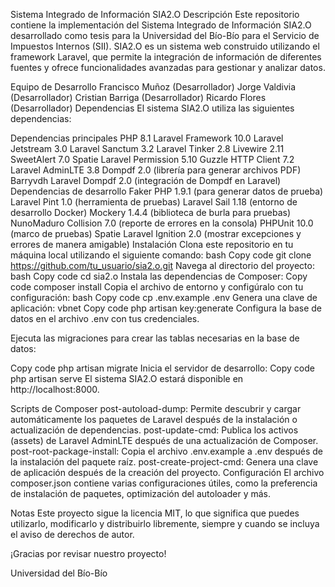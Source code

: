 Sistema Integrado de Información SIA2.O
Descripción
Este repositorio contiene la implementación del Sistema Integrado de Información SIA2.O desarrollado como tesis para la Universidad del Bío-Bío para el Servicio de Impuestos Internos (SII). SIA2.O es un sistema web construido utilizando el framework Laravel, que permite la integración de información de diferentes fuentes y ofrece funcionalidades avanzadas para gestionar y analizar datos.

Equipo de Desarrollo
Francisco Muñoz (Desarrollador)
Jorge Valdivia (Desarrollador)
Cristian Barriga (Desarrollador)
Ricardo Flores (Desarrollador)
Dependencias
El sistema SIA2.O utiliza las siguientes dependencias:

Dependencias principales
PHP 8.1
Laravel Framework 10.0
Laravel Jetstream 3.0
Laravel Sanctum 3.2
Laravel Tinker 2.8
Livewire 2.11
SweetAlert 7.0
Spatie Laravel Permission 5.10
Guzzle HTTP Client 7.2
Laravel AdminLTE 3.8
Dompdf 2.0 (librería para generar archivos PDF)
Barryvdh Laravel Dompdf 2.0 (integración de Dompdf en Laravel)
Dependencias de desarrollo
Faker PHP 1.9.1 (para generar datos de prueba)
Laravel Pint 1.0 (herramienta de pruebas)
Laravel Sail 1.18 (entorno de desarrollo Docker)
Mockery 1.4.4 (biblioteca de burla para pruebas)
NunoMaduro Collision 7.0 (reporte de errores en la consola)
PHPUnit 10.0 (marco de pruebas)
Spatie Laravel Ignition 2.0 (mostrar excepciones y errores de manera amigable)
Instalación
Clona este repositorio en tu máquina local utilizando el siguiente comando:
bash
Copy code
git clone https://github.com/tu_usuario/sia2.o.git
Navega al directorio del proyecto:
bash
Copy code
cd sia2.o
Instala las dependencias de Composer:
Copy code
composer install
Copia el archivo de entorno y configúralo con tu configuración:
bash
Copy code
cp .env.example .env
Genera una clave de aplicación:
vbnet
Copy code
php artisan key:generate
Configura la base de datos en el archivo .env con tus credenciales.

Ejecuta las migraciones para crear las tablas necesarias en la base de datos:

Copy code
php artisan migrate
Inicia el servidor de desarrollo:
Copy code
php artisan serve
El sistema SIA2.O estará disponible en http://localhost:8000.

Scripts de Composer
post-autoload-dump: Permite descubrir y cargar automáticamente los paquetes de Laravel después de la instalación o actualización de dependencias.
post-update-cmd: Publica los activos (assets) de Laravel AdminLTE después de una actualización de Composer.
post-root-package-install: Copia el archivo .env.example a .env después de la instalación del paquete raíz.
post-create-project-cmd: Genera una clave de aplicación después de la creación del proyecto.
Configuración
El archivo composer.json contiene varias configuraciones útiles, como la preferencia de instalación de paquetes, optimización del autoloader y más.

Notas
Este proyecto sigue la licencia MIT, lo que significa que puedes utilizarlo, modificarlo y distribuirlo libremente, siempre y cuando se incluya el aviso de derechos de autor.

¡Gracias por revisar nuestro proyecto!

Universidad del Bío-Bío
